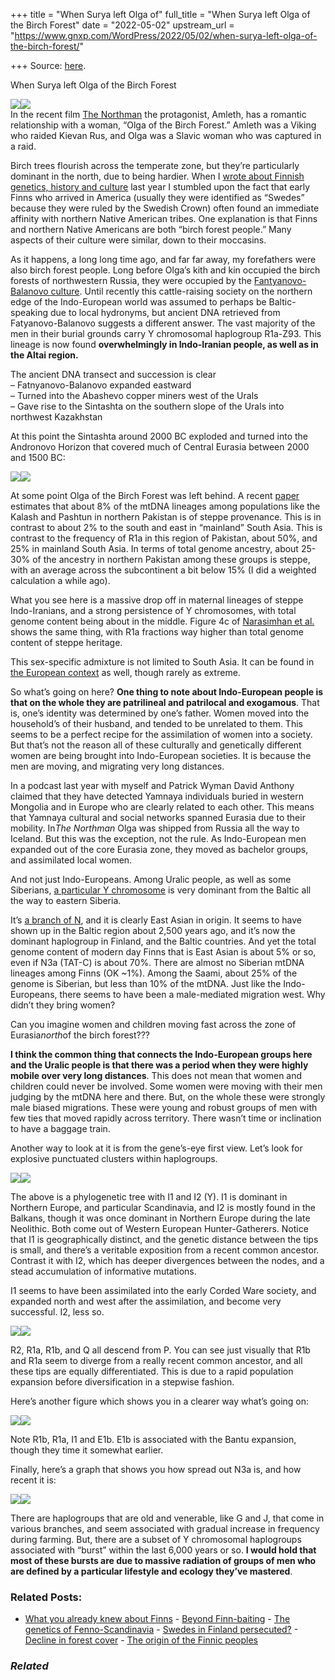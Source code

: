 +++
title = "When Surya left Olga of"
full_title = "When Surya left Olga of the Birch Forest"
date = "2022-05-02"
upstream_url = "https://www.gnxp.com/WordPress/2022/05/02/when-surya-left-olga-of-the-birch-forest/"

+++
Source: [here](https://www.gnxp.com/WordPress/2022/05/02/when-surya-left-olga-of-the-birch-forest/).

When Surya left Olga of the Birch Forest

[![](https://i0.wp.com/www.gnxp.com/WordPress/wp-content/uploads/2022/05/ab5alfjc0yn81.webp?resize=640%2C462&ssl=1)![](https://i0.wp.com/www.gnxp.com/WordPress/wp-content/uploads/2022/05/ab5alfjc0yn81.webp?resize=640%2C462&ssl=1)](https://i0.wp.com/www.gnxp.com/WordPress/wp-content/uploads/2022/05/ab5alfjc0yn81.webp?ssl=1)  
In the recent film [The Northman](https://indianbronson.substack.com/p/the-northman-reviewed?utm_source=%2Finbox&utm_medium=reader2&s=r) the protagonist, Amleth, has a romantic relationship with a woman, “Olga of the Birch Forest.” Amleth was a Viking who raided Kievan Rus, and Olga was a Slavic woman who was captured in a raid.

Birch trees flourish across the temperate zone, but they’re particularly dominant in the north, due to being hardier. When I [wrote about Finnish genetics, history and culture](https://razib.substack.com/p/frontier-finns-cabins-rakes-and-indians?s=w) last year I stumbled upon the fact that early Finns who arrived in America (usually they were identified as “Swedes” because they were ruled by the Swedish Crown) often found an immediate affinity with northern Native American tribes. One explanation is that Finns and northern Native Americans are both “birch forest people.” Many aspects of their culture were similar, down to their moccasins.

As it happens, a long long time ago, and far far away, my forefathers were also birch forest people. Long before Olga’s kith and kin occupied the birch forests of northwestern Russia, they were occupied by the [Fantyanovo-Balanovo culture](https://en.wikipedia.org/wiki/Fatyanovo%E2%80%93Balanovo_culture). Until recently this cattle-raising society on the northern edge of the Indo-European world was assumed to perhaps be Baltic-speaking due to local hydronyms, but ancient DNA retrieved from Fatyanovo-Balanovo suggests a different answer. The vast majority of the men in their burial grounds carry Y chromosomal haplogroup R1a-Z93. This lineage is now found **overwhelmingly in Indo-Iranian people, as well as in the Altai region.**

The ancient DNA transect and succession is clear  
– Fatnyanovo-Balanovo expanded eastward  
– Turned into the Abashevo copper miners west of the Urals  
– Gave rise to the Sintashta on the southern slope of the Urals into northwest Kazakhstan

At this point the Sintashta around 2000 BC exploded and turned into the Andronovo Horizon that covered much of Central Eurasia between 2000 and 1500 BC:

[![](https://i0.wp.com/www.gnxp.com/WordPress/wp-content/uploads/2022/05/435px-Indo-Iranian_origins.jpg?resize=435%2C397&ssl=1)![](https://i0.wp.com/www.gnxp.com/WordPress/wp-content/uploads/2022/05/435px-Indo-Iranian_origins.jpg?resize=435%2C397&ssl=1)](https://i0.wp.com/www.gnxp.com/WordPress/wp-content/uploads/2022/05/435px-Indo-Iranian_origins.jpg?ssl=1)

At some point Olga of the Birch Forest was left behind. A recent [paper](https://www.researchgate.net/profile/Zia-Rahman/publication/349651253_Complete_mitogenomes_document_substantial_genetic_contribution_from_the_Eurasian_Steppe_into_northern_Pakistani_Indo-Iranian_speakers/links/621e33e27106690c08530452/Complete-mitogenomes-document-substantial-genetic-contribution-from-the-Eurasian-Steppe-into-northern-Pakistani-Indo-Iranian-speakers.pdf) estimates that about 8% of the mtDNA lineages among populations like the Kalash and Pashtun in northern Pakistan is of steppe provenance. This is in contrast to about 2% to the south and east in “mainland” South Asia. This is contrast to the frequency of R1a in this region of Pakistan, about 50%, and 25% in mainland South Asia. In terms of total genome ancestry, about 25-30% of the ancestry in northern Pakistan among these groups is steppe, with an average across the subcontinent a bit below 15% (I did a weighted calculation a while ago).

What you see here is a massive drop off in maternal lineages of steppe Indo-Iranians, and a strong persistence of Y chromosomes, with total genome content being about in the middle. Figure 4c of [Narasimhan et al.](https://reich.hms.harvard.edu/sites/reich.hms.harvard.edu/files/inline-files/eaat7487.full_.pdf) shows the same thing, with R1a fractions way higher than total genome content of steppe heritage.

This sex-specific admixture is not limited to South Asia. It can be found in [the European context](https://www.sciencedirect.com/science/article/pii/S0960982217307248) as well, though rarely as extreme.

So what’s going on here? **One thing to note about Indo-European people is that on the whole they are patrilineal and patrilocal and exogamous**. That is, one’s identity was determined by one’s father. Women moved into the household’s of their husband, and tended to be unrelated to them. This seems to be a perfect recipe for the assimilation of women into a society. But that’s not the reason all of these culturally and genetically different women are being brought into Indo-European societies. It is because the men are moving, and migrating very long distances.

In a podcast last year with myself and Patrick Wyman David Anthony claimed that they have detected Yamnaya individuals buried in western Mongolia and in Europe who are clearly related to each other. This means that Yamnaya cultural and social networks spanned Eurasia due to their mobility. In*The Northman* Olga was shipped from Russia all the way to Iceland. But this was the exception, not the rule. As Indo-European men expanded out of the core Eurasia zone, they moved as bachelor groups, and assimilated local women.

And not just Indo-Europeans. Among Uralic people, as well as some Siberians, [a particular Y chromosome](https://razib.substack.com/p/go-west-young-siberian?s=w) is very dominant from the Baltic all the way to eastern Siberia.

It’s [a branch of N](https://en.wikipedia.org/wiki/Haplogroup_N-M231#/media/File:Prehistoric_migration_routes_for_Y-chromosome_haplogroup_N_lineage.png), and it is clearly East Asian in origin. It seems to have shown up in the Baltic region about 2,500 years ago, and it’s now the dominant haplogroup in Finland, and the Baltic countries. And yet the total genome content of modern day Finns that is East Asian is about 5% or so, even if N3a (TAT-C) is about 70%. There are almost no Siberian mtDNA lineages among Finns (OK \~1%). Among the Saami, about 25% of the genome is Siberian, but less than 10% of the mtDNA. Just like the Indo-Europeans, there seems to have been a male-mediated migration west. Why didn’t they bring women?

Can you imagine women and children moving fast across the zone of Eurasia*north*of the birch forest???

**I think the common thing that connects the Indo-European groups here and the Uralic people is that there was a period when they were highly mobile over very long distances**. This does not mean that women and children could never be involved. Some women were moving with their men judging by the mtDNA here and there. But, on the whole these were strongly male biased migrations. These were young and robust groups of men with few ties that moved rapidly across territory. There wasn’t time or inclination to have a baggage train.

Another way to look at it is from the gene’s-eye first view. Let’s look for explosive punctuated clusters within haplogroups.

[![](https://i0.wp.com/www.gnxp.com/WordPress/wp-content/uploads/2022/05/haploI.jpg?resize=637%2C545&ssl=1)![](https://i0.wp.com/www.gnxp.com/WordPress/wp-content/uploads/2022/05/haploI.jpg?resize=637%2C545&ssl=1)](https://www.ncbi.nlm.nih.gov/pmc/articles/PMC4884158/?source=post_page---------------------------#SD2)

The above is a phylogenetic tree with I1 and I2 (Y). I1 is dominant in Northern Europe, and particular Scandinavia, and I2 is mostly found in the Balkans, though it was once dominant in Northern Europe during the late Neolithic. Both come out of Western European Hunter-Gatherers. Notice that I1 is geographically distinct, and the genetic distance between the tips is small, and there’s a veritable exposition from a recent common ancestor. Contrast it with I2, which has deeper divergences between the nodes, and a stead accumulation of informative mutations.

I1 seems to have been assimilated into the early Corded Ware society, and expanded north and west after the assimilation, and become very successful. I2, less so.

[![](https://i0.wp.com/www.gnxp.com/WordPress/wp-content/uploads/2022/05/Screen-Shot-2022-05-03-at-1.50.19-AM.jpg?resize=629%2C806&ssl=1)![](https://i0.wp.com/www.gnxp.com/WordPress/wp-content/uploads/2022/05/Screen-Shot-2022-05-03-at-1.50.19-AM.jpg?resize=629%2C806&ssl=1)](https://www.ncbi.nlm.nih.gov/pmc/articles/PMC4884158/?source=post_page---------------------------#SD2)

R2, R1a, R1b, and Q all descend from P. You can see just visually that R1b and R1a seem to diverge from a really recent common ancestor, and all these tips are equally differentiated. This is due to a rapid population expansion before diversification in a stepwise fashion.

Here’s another figure which shows you in a clearer way what’s going on:

[![](https://i0.wp.com/www.gnxp.com/WordPress/wp-content/uploads/2022/05/Screen-Shot-2022-05-03-at-2.04.36-AM.jpg?resize=640%2C247&ssl=1)![](https://i0.wp.com/www.gnxp.com/WordPress/wp-content/uploads/2022/05/Screen-Shot-2022-05-03-at-2.04.36-AM.jpg?resize=640%2C247&ssl=1)](https://i0.wp.com/www.gnxp.com/WordPress/wp-content/uploads/2022/05/Screen-Shot-2022-05-03-at-2.04.36-AM.jpg?ssl=1)

Note R1b, R1a, I1 and E1b. E1b is associated with the Bantu expansion, though they time it somewhat earlier.

Finally, here’s a graph that shows you how spread out N3a is, and how recent it is:

[![](https://i0.wp.com/www.gnxp.com/WordPress/wp-content/uploads/2022/05/1-s2.0-S0002929716301604-gr1.jpg?resize=640%2C853&ssl=1)![](https://i0.wp.com/www.gnxp.com/WordPress/wp-content/uploads/2022/05/1-s2.0-S0002929716301604-gr1.jpg?resize=640%2C853&ssl=1)](https://www.sciencedirect.com/science/article/pii/S0002929716301604)

There are haplogroups that are old and venerable, like G and J, that come in various branches, and seem associated with gradual increase in frequency during farming. But, there are a subset of Y chromosomal haplogroups associated with “burst” within the last 6,000 years or so. **I would hold that most of these bursts are due to massive radiation of groups of men who are defined by a particular lifestyle and ecology they’ve mastered**.

### Related Posts:

- [What you already knew about
  Finns](https://www.gnxp.com/WordPress/2009/04/15/what-you-already-knew-about-finns/) - [Beyond
  Finn-baiting](https://www.gnxp.com/WordPress/2021/07/22/beyond-finn-baiting/) - [The genetics of
  Fenno-Scandinavia](https://www.gnxp.com/WordPress/2008/09/15/the-genetics-of-fenno-scandinavia/) - [Swedes in Finland
  persecuted?](https://www.gnxp.com/WordPress/2007/12/06/swedes-in-finland-persecuted/) - [Decline in forest
  cover](https://www.gnxp.com/WordPress/2010/08/24/decline-in-forest-cover/) - [The origin of the Finnic
  peoples](https://www.gnxp.com/WordPress/2017/06/17/the-origin-of-the-finnic-peoples/)

### *Related*

[](https://www.addtoany.com/add_to/facebook?linkurl=https%3A%2F%2Fwww.gnxp.com%2FWordPress%2F2022%2F05%2F02%2Fwhen-surya-left-olga-of-the-birch-forest%2F&linkname=When%20Surya%20left%20Olga%20of%20the%20Birch%20Forest "Facebook")[](https://www.addtoany.com/add_to/twitter?linkurl=https%3A%2F%2Fwww.gnxp.com%2FWordPress%2F2022%2F05%2F02%2Fwhen-surya-left-olga-of-the-birch-forest%2F&linkname=When%20Surya%20left%20Olga%20of%20the%20Birch%20Forest "Twitter")[](https://www.addtoany.com/add_to/email?linkurl=https%3A%2F%2Fwww.gnxp.com%2FWordPress%2F2022%2F05%2F02%2Fwhen-surya-left-olga-of-the-birch-forest%2F&linkname=When%20Surya%20left%20Olga%20of%20the%20Birch%20Forest "Email")[](https://www.addtoany.com/share)
